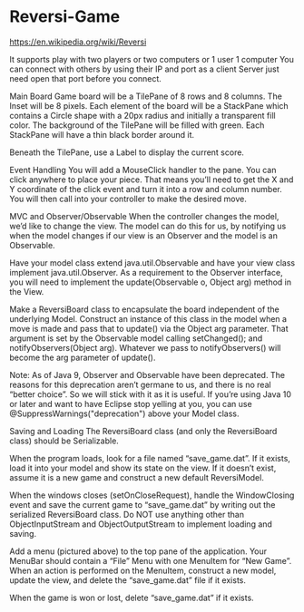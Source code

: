 # Reversi-Game

https://en.wikipedia.org/wiki/Reversi

It supports play with two players or two computers or 1 user 1 computer You can connect with others by using their IP and port as a client Server just need open that port before you connect. 

Main Board Game board will be a TilePane of 8 rows and 8 columns. The Inset will be 8 pixels. Each element of the board will be a StackPane which contains a Circle shape with a 20px radius and initially a transparent fill color. The background of the TilePane will be filled with green. Each StackPane will have a thin black border around it.

Beneath the TilePane, use a Label to display the current score.

Event Handling You will add a MouseClick handler to the pane. You can click anywhere to place your piece. That means you’ll need to get the X and Y coordinate of the click event and turn it into a row and column number. You will then call into your controller to make the desired move.

MVC and Observer/Observable When the controller changes the model, we’d like to change the view. The model can do this for us, by notifying us when the model changes if our view is an Observer and the model is an Observable.

Have your model class extend java.util.Observable and have your view class implement java.util.Observer. As a requirement to the Observer interface, you will need to implement the update(Observable o, Object arg) method in the View.

Make a ReversiBoard class to encapsulate the board independent of the underlying Model. Construct an instance of this class in the model when a move is made and pass that to update() via the Object arg parameter. That argument is set by the Observable model calling setChanged(); and notifyObservers(Object arg). Whatever we pass to notifyObservers() will become the arg parameter of update().

Note: As of Java 9, Observer and Observable have been deprecated. The reasons for this deprecation aren’t germane to us, and there is no real “better choice”. So we will stick with it as it is useful. If you’re using Java 10 or later and want to have Eclipse stop yelling at you, you can use @SuppressWarnings("deprecation") above your Model class.

Saving and Loading The ReversiBoard class (and only the ReversiBoard class) should be Serializable.

When the program loads, look for a file named “save_game.dat”. If it exists, load it into your model and show its state on the view. If it doesn’t exist, assume it is a new game and construct a new default ReversiModel.

When the windows closes (setOnCloseRequest), handle the WindowClosing event and save the current game to “save_game.dat” by writing out the serialized ReversiBoard class. Do NOT use anything other than ObjectInputStream and ObjectOutputStream to implement loading and saving.

Add a menu (pictured above) to the top pane of the application. Your MenuBar should contain a “File” Menu with one MenuItem for “New Game”. When an action is performed on the MenuItem, construct a new model, update the view, and delete the “save_game.dat” file if it exists.

When the game is won or lost, delete “save_game.dat” if it exists.
